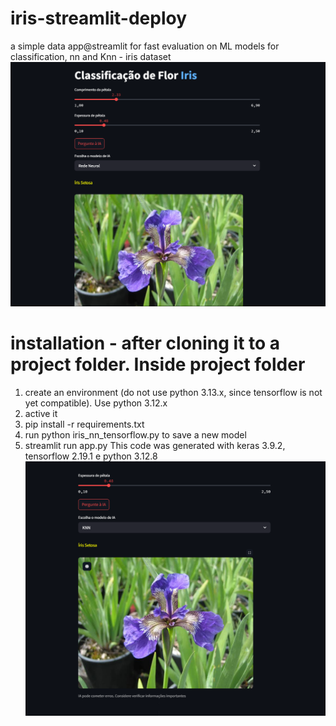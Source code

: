 # iris-streamlit-deploy
a simple data app@streamlit for fast evaluation on ML models for classification, nn and Knn - iris dataset
<img src='img/Print_model_site2.png'></img>
# installation - after cloning it to a project folder. Inside project folder
1) create an environment (do not use python 3.13.x, since tensorflow is not yet compatible). Use python 3.12.x
2) active it
3) pip install -r requirements.txt
4) run python iris_nn_tensorflow.py to save a new model
5) streamlit run app.py
This code was generated with keras 3.9.2, tensorflow 2.19.1 e python 3.12.8
<img src='img/Print_model_site1.png'></img>
